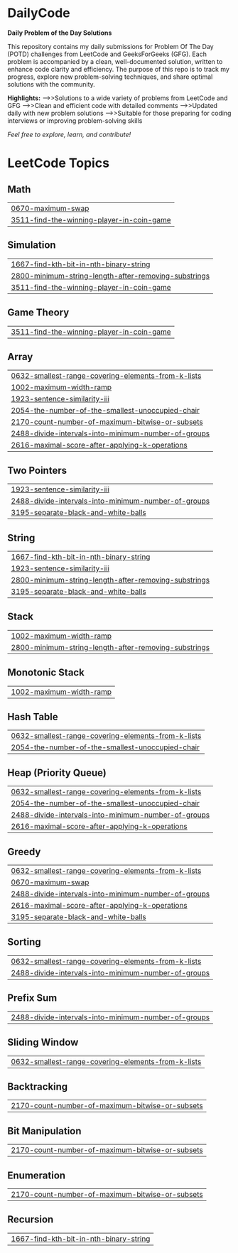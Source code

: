 # DailyCode
**Daily Problem of the Day Solutions**

This repository contains my daily submissions for Problem Of The Day (POTD) challenges from LeetCode and GeeksForGeeks (GFG). Each problem is accompanied by a clean, well-documented solution, written to enhance code clarity and efficiency. The purpose of this repo is to track my progress, explore new problem-solving techniques, and share optimal solutions with the community.

__Highlights:__
-->>Solutions to a wide variety of problems from LeetCode and GFG
-->>Clean and efficient code with detailed comments
-->>Updated daily with new problem solutions
-->>Suitable for those preparing for coding interviews or improving problem-solving skills

*Feel free to explore, learn, and contribute!*
<!---LeetCode Topics Start-->
# LeetCode Topics
## Math
|  |
| ------- |
| [0670-maximum-swap](https://github.com/shane-Coder/DailyCode/tree/master/0670-maximum-swap) |
| [3511-find-the-winning-player-in-coin-game](https://github.com/shane-Coder/DailyCode/tree/master/3511-find-the-winning-player-in-coin-game) |
## Simulation
|  |
| ------- |
| [1667-find-kth-bit-in-nth-binary-string](https://github.com/shane-Coder/DailyCode/tree/master/1667-find-kth-bit-in-nth-binary-string) |
| [2800-minimum-string-length-after-removing-substrings](https://github.com/shane-Coder/DailyCode/tree/master/2800-minimum-string-length-after-removing-substrings) |
| [3511-find-the-winning-player-in-coin-game](https://github.com/shane-Coder/DailyCode/tree/master/3511-find-the-winning-player-in-coin-game) |
## Game Theory
|  |
| ------- |
| [3511-find-the-winning-player-in-coin-game](https://github.com/shane-Coder/DailyCode/tree/master/3511-find-the-winning-player-in-coin-game) |
## Array
|  |
| ------- |
| [0632-smallest-range-covering-elements-from-k-lists](https://github.com/shane-Coder/DailyCode/tree/master/0632-smallest-range-covering-elements-from-k-lists) |
| [1002-maximum-width-ramp](https://github.com/shane-Coder/DailyCode/tree/master/1002-maximum-width-ramp) |
| [1923-sentence-similarity-iii](https://github.com/shane-Coder/DailyCode/tree/master/1923-sentence-similarity-iii) |
| [2054-the-number-of-the-smallest-unoccupied-chair](https://github.com/shane-Coder/DailyCode/tree/master/2054-the-number-of-the-smallest-unoccupied-chair) |
| [2170-count-number-of-maximum-bitwise-or-subsets](https://github.com/shane-Coder/DailyCode/tree/master/2170-count-number-of-maximum-bitwise-or-subsets) |
| [2488-divide-intervals-into-minimum-number-of-groups](https://github.com/shane-Coder/DailyCode/tree/master/2488-divide-intervals-into-minimum-number-of-groups) |
| [2616-maximal-score-after-applying-k-operations](https://github.com/shane-Coder/DailyCode/tree/master/2616-maximal-score-after-applying-k-operations) |
## Two Pointers
|  |
| ------- |
| [1923-sentence-similarity-iii](https://github.com/shane-Coder/DailyCode/tree/master/1923-sentence-similarity-iii) |
| [2488-divide-intervals-into-minimum-number-of-groups](https://github.com/shane-Coder/DailyCode/tree/master/2488-divide-intervals-into-minimum-number-of-groups) |
| [3195-separate-black-and-white-balls](https://github.com/shane-Coder/DailyCode/tree/master/3195-separate-black-and-white-balls) |
## String
|  |
| ------- |
| [1667-find-kth-bit-in-nth-binary-string](https://github.com/shane-Coder/DailyCode/tree/master/1667-find-kth-bit-in-nth-binary-string) |
| [1923-sentence-similarity-iii](https://github.com/shane-Coder/DailyCode/tree/master/1923-sentence-similarity-iii) |
| [2800-minimum-string-length-after-removing-substrings](https://github.com/shane-Coder/DailyCode/tree/master/2800-minimum-string-length-after-removing-substrings) |
| [3195-separate-black-and-white-balls](https://github.com/shane-Coder/DailyCode/tree/master/3195-separate-black-and-white-balls) |
## Stack
|  |
| ------- |
| [1002-maximum-width-ramp](https://github.com/shane-Coder/DailyCode/tree/master/1002-maximum-width-ramp) |
| [2800-minimum-string-length-after-removing-substrings](https://github.com/shane-Coder/DailyCode/tree/master/2800-minimum-string-length-after-removing-substrings) |
## Monotonic Stack
|  |
| ------- |
| [1002-maximum-width-ramp](https://github.com/shane-Coder/DailyCode/tree/master/1002-maximum-width-ramp) |
## Hash Table
|  |
| ------- |
| [0632-smallest-range-covering-elements-from-k-lists](https://github.com/shane-Coder/DailyCode/tree/master/0632-smallest-range-covering-elements-from-k-lists) |
| [2054-the-number-of-the-smallest-unoccupied-chair](https://github.com/shane-Coder/DailyCode/tree/master/2054-the-number-of-the-smallest-unoccupied-chair) |
## Heap (Priority Queue)
|  |
| ------- |
| [0632-smallest-range-covering-elements-from-k-lists](https://github.com/shane-Coder/DailyCode/tree/master/0632-smallest-range-covering-elements-from-k-lists) |
| [2054-the-number-of-the-smallest-unoccupied-chair](https://github.com/shane-Coder/DailyCode/tree/master/2054-the-number-of-the-smallest-unoccupied-chair) |
| [2488-divide-intervals-into-minimum-number-of-groups](https://github.com/shane-Coder/DailyCode/tree/master/2488-divide-intervals-into-minimum-number-of-groups) |
| [2616-maximal-score-after-applying-k-operations](https://github.com/shane-Coder/DailyCode/tree/master/2616-maximal-score-after-applying-k-operations) |
## Greedy
|  |
| ------- |
| [0632-smallest-range-covering-elements-from-k-lists](https://github.com/shane-Coder/DailyCode/tree/master/0632-smallest-range-covering-elements-from-k-lists) |
| [0670-maximum-swap](https://github.com/shane-Coder/DailyCode/tree/master/0670-maximum-swap) |
| [2488-divide-intervals-into-minimum-number-of-groups](https://github.com/shane-Coder/DailyCode/tree/master/2488-divide-intervals-into-minimum-number-of-groups) |
| [2616-maximal-score-after-applying-k-operations](https://github.com/shane-Coder/DailyCode/tree/master/2616-maximal-score-after-applying-k-operations) |
| [3195-separate-black-and-white-balls](https://github.com/shane-Coder/DailyCode/tree/master/3195-separate-black-and-white-balls) |
## Sorting
|  |
| ------- |
| [0632-smallest-range-covering-elements-from-k-lists](https://github.com/shane-Coder/DailyCode/tree/master/0632-smallest-range-covering-elements-from-k-lists) |
| [2488-divide-intervals-into-minimum-number-of-groups](https://github.com/shane-Coder/DailyCode/tree/master/2488-divide-intervals-into-minimum-number-of-groups) |
## Prefix Sum
|  |
| ------- |
| [2488-divide-intervals-into-minimum-number-of-groups](https://github.com/shane-Coder/DailyCode/tree/master/2488-divide-intervals-into-minimum-number-of-groups) |
## Sliding Window
|  |
| ------- |
| [0632-smallest-range-covering-elements-from-k-lists](https://github.com/shane-Coder/DailyCode/tree/master/0632-smallest-range-covering-elements-from-k-lists) |
## Backtracking
|  |
| ------- |
| [2170-count-number-of-maximum-bitwise-or-subsets](https://github.com/shane-Coder/DailyCode/tree/master/2170-count-number-of-maximum-bitwise-or-subsets) |
## Bit Manipulation
|  |
| ------- |
| [2170-count-number-of-maximum-bitwise-or-subsets](https://github.com/shane-Coder/DailyCode/tree/master/2170-count-number-of-maximum-bitwise-or-subsets) |
## Enumeration
|  |
| ------- |
| [2170-count-number-of-maximum-bitwise-or-subsets](https://github.com/shane-Coder/DailyCode/tree/master/2170-count-number-of-maximum-bitwise-or-subsets) |
## Recursion
|  |
| ------- |
| [1667-find-kth-bit-in-nth-binary-string](https://github.com/shane-Coder/DailyCode/tree/master/1667-find-kth-bit-in-nth-binary-string) |
<!---LeetCode Topics End-->